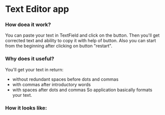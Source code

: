 # Text Editor app

### How doea it work?
You can paste your text in TextField and click on the button. Then you'll get corrected text and ability to copy it with help of button.
Also you can start from the beginning after clicking on button "restart".

### Why does it useful?
You'll get your text in return: 
- without redundant spaces before dots and commas
- with commas after introductory words
- with spaces after dots and commas
So application basically formats your text.

### How it looks like:
